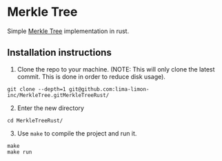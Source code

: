 # Merkle Tree 
Simple [Merkle Tree](https://en.wikipedia.org/wiki/Merkle_tree) implementation in rust.

## Installation instructions

1. Clone the repo to your machine. (NOTE: This will only clone the latest commit. This is done in order to reduce disk usage).
```shell
git clone --depth=1 git@github.com:lima-limon-inc/MerkleTree.gitMerkleTreeRust/ 
```

2. Enter the new directory
```shell
cd MerkleTreeRust/
```

3. Use `make` to compile the project and run it.
```shell
make
make run
```
